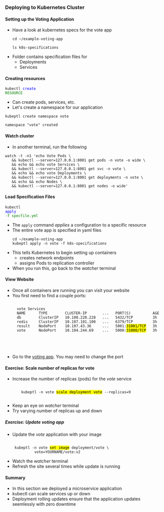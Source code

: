 ### Deploying to Kubernetes Cluster



#### Setting up the Voting Application
* Have a look at kubernetes specs for the vote app
   ```
   cd ~/example-voting-app
   ```
   ```
   ls k8s-specifications
   ```
* Folder contains specification files for 
   + Deployments
   + Services


#### Creating resources
<code>kubectl </code><code style="color:blue;">create </code><code style="color:green;">RESOURCE</code>
* Can create pods, services, etc. <!-- .element: class="fragment" data-fragment-index="0" -->
* Let's create a namespace for our application <!-- .element: class="fragment" data-fragment-index="1" -->

```
kubeptl create namespace vote
```
<!-- .element: class="fragment" data-fragment-index="2" -->
```
namespace "vote" created
```
<!-- .element: class="fragment" data-fragment-index="3" -->


#### Watch cluster
* In another terminal, run the following

```
watch -t -n1 'echo Vote Pods \
   && kubectl --server=127.0.0.1:8001 get pods -n vote -o wide \
   && echo && echo vote Services \
   && kubectl --server=127.0.0.1:8001 get svc -n vote \
   && echo && echo vote Deployments \
   && kubectl --server=127.0.0.1:8001 get deployments -n vote \
   && echo && echo Nodes \
   && kubectl --server=127.0.0.1:8001 get nodes -o wide'
```



#### Load Specification Files
<code>kubectl </code><code style="color:blue;">apply</code><code style="color:green;"> -f specfile.yml</code>

* The <!-- .element: class="fragment" data-fragment-index="0" -->`apply` command _applies_ a configuration to a specific resource
*  <!-- .element: class="fragment" data-fragment-index="1" -->The entire vote app is specified in yaml files
   ```
   cd ~/example-voting-app
   kubeptl apply -n vote -f k8s-specifications
   ```
* <!-- .element: class="fragment" data-fragment-index="2" -->This tells Kubernetes to begin setting up containers
   + creates network endpoints
   + assigns Pods to replication controller
* When you run this, go back to the <!-- .element: class="fragment" data-fragment-index="3" -->_watcher_ terminal



#### View Website
* Once all containers are running you can visit your website
* You first need to find a couple ports:
   <pre><code data-trim data-noescape>
	vote Services
	NAME      TYPE        CLUSTER-IP       ...   PORT(S)          AGE
	db        ClusterIP   10.108.228.228   ...   5432/TCP         3h
	redis     ClusterIP   10.107.101.100   ...   6379/TCP         3h
	result    NodePort    10.107.43.36     ...   5001:<mark>31001/TCP</mark>   3h
	vote      NodePort    10.104.244.69    ...   5000:<mark>31000/TCP</mark>   3h
</code></pre> <!-- .element: style="font-size:13pt;" -->
* Go to the [voting app](http://voting.appl:31000). You may need to
  change the port


#### Exercise: Scale number of replicas for vote

* Increase the number of replicas (pods) for the _vote_ service
   <pre class="fragment" data-fragment-index="0"><code data-trim data-noescape>
      kubeptl -n vote <mark>scale deployment vote</mark> --replicas=9
    </code></pre>
* Keep an eye on <!-- .element: class="fragment" data-fragment-index="1" -->_watcher_ terminal 
* Try varying number of replicas up and down<!-- .element: class="fragment" data-fragment-index="2" -->



##### Exercise:  Update voting app
* Update the _vote_ application with your image
   <pre><code data-trim data-noescape>
   kubeptl -n vote <mark>set image</mark> deployment/vote \
            vote=YOURNAME/vote:v2
  </code></pre>
* Watch the _watcher_ terminal
* Refresh the site several times while update is running


#### Summary
* In this section we deployed a microservice application
* kubectl can scale services up or down
* Deployment rolling updates ensure that the application updates seemlessly
  with zero downtime
